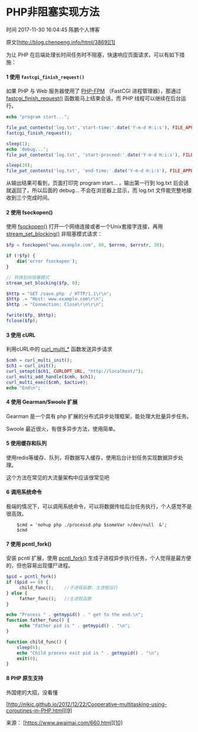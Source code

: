 # PHP非阻塞实现方法

 时间 2017-11-30 16:04:45  陈鹏个人博客

原文[http://blog.chenpeng.info/html/3869][1]



为让 PHP 在后端处理长时间任务时不阻塞，快速响应页面请求，可以有如下措施：

#### 1 使用 `fastcgi_finish_request()`

如果 PHP 与 Web 服务器使用了 [PHP-FPM][3] （FastCGI 进程管理器），那通过 [fastcgi_finish_request()][4] 函数能马上结束会话，而 PHP 线程可以继续在后台运行。 
```php
echo "program start...";

file_put_contents('log.txt','start-time:'.date('Y-m-d H:i:s'), FILE_APPEND);
fastcgi_finish_request();

sleep(1);
echo 'debug...';
file_put_contents('log.txt', 'start-proceed:'.date('Y-m-d H:i:s'), FILE_APPEND);

sleep(10);
file_put_contents('log.txt', 'end-time:'.date('Y-m-d H:i:s'), FILE_APPEND);
```
从输出结果可看到，页面打印完 program start... ，输出第一行到 log.txt 后会话就返回了，所以后面的 debug... 不会在浏览器上显示，而 log.txt 文件能完整地接收到三个完成时间。 

#### 2 使用 fsockopen()

使用 [fsockopen()][5] 打开一个网络连接或者一个Unix套接字连接，再用 [stream_set_blocking()][6] 非阻塞模式请求： 
```php
$fp = fsockopen("www.example.com", 80, $errno, $errstr, 30);

if (!$fp) {
    die('error fsockopen');
}

// 转换到非阻塞模式
stream_set_blocking($fp, 0);

$http = "GET /save.php  / HTTP/1.1\r\n";
$http .= "Host: www.example.com\r\n";
$http .= "Connection: Close\r\n\r\n";

fwrite($fp, $http);
fclose($fp);
```
#### 3 使用 cURL

利用cURL中的 [curl_multi_*][7] 函数发送异步请求 
```php
$cmh = curl_multi_init();
$ch1 = curl_init();
curl_setopt($ch1, CURLOPT_URL, "http://localhost/");
curl_multi_add_handle($cmh, $ch1);
curl_multi_exec($cmh, $active);
echo "End\n";
```
#### 4 使用 Gearman/Swoole 扩展

Gearman 是一个具有 php 扩展的分布式异步处理框架，能处理大批量异步任务。

Swoole 最近很火，有很多异步方法，使用简单。

#### 5 使用缓存和队列

使用redis等缓存、队列，将数据写入缓存，使用后台计划任务实现数据异步处理。

这个方法在常见的大流量架构中应该很常见吧

#### 6 调用系统命令

极端的情况下，可以调用系统命令，可以将数据传给后台任务执行，个人感觉不是很高效。
```
    $cmd = 'nohup php ./processd.php $someVar >/dev/null  &';
    $cmd
```
#### 7 使用 pcntl_fork()

安装 pcntl 扩展，使用 [pcntl_fork()][8] 生成子进程异步执行任务，个人觉得是最方便的，但也容易出现僵尸进程。 
```php
$pid = pcntl_fork()
if ($pid == 0) {
     child_func();    //子进程函数，主进程运行
} else {
     father_func();   //主进程函数
}

echo "Process " . getmypid() . " get to the end.\n";   
function father_func() {
     echo "Father pid is " . getmypid() . "\n";
}

function child_func() {
    sleep(6);
    echo "Child process exit pid is " . getmypid() . "\n";     
    exit(0);
}
```
#### 8 PHP 原生支持

外国佬的大招，没看懂

[http://nikic.github.io/2012/12/22/Cooperative-multitasking-using-coroutines-in-PHP.html][9]

来源： [https://www.awaimai.com/660.html][10]

[1]: http://blog.chenpeng.info/html/3869
[3]: http://php.net/manual/zh/book.fpm.php
[4]: http://php.net/manual/zh/function.fastcgi-finish-request.php
[5]: http://php.net/manual/zh/function.fsockopen.php
[6]: http://php.net/manual/zh/function.stream-set-blocking.php
[7]: http://php.net/manual/en/ref.curl.php
[8]: http://php.net/manual/en/function.pcntl-fork.php
[9]: http://nikic.github.io/2012/12/22/Cooperative-multitasking-using-coroutines-in-PHP.html
[10]: https://www.awaimai.com/660.html